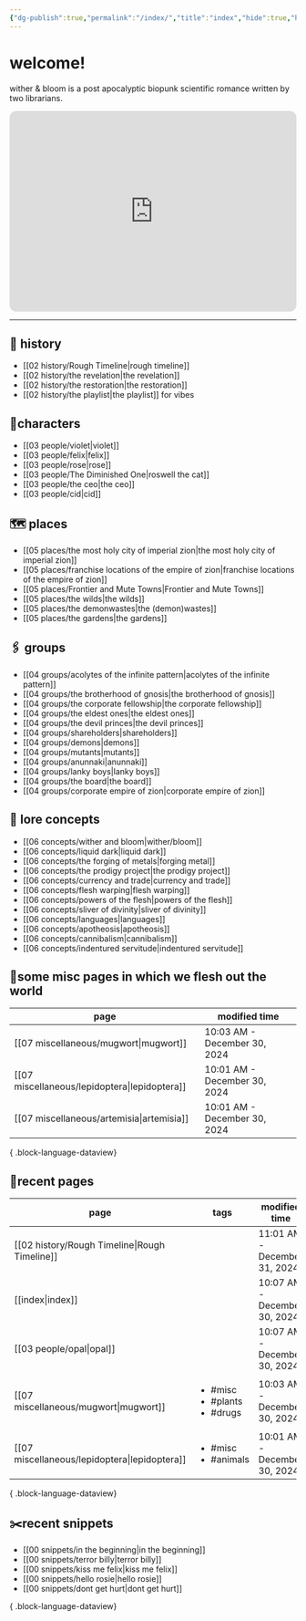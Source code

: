 ```yaml
---
{"dg-publish":true,"permalink":"/index/","title":"index","hide":true,"hideInGraph":true,"tags":["gardenEntry"],"created":"2024-08-07T09:02:57.000-05:00","updated":"2024-12-30T10:07:41.260-06:00"}
---
```


# welcome!
wither & bloom is a post apocalyptic biopunk scientific romance written by two librarians.

<iframe style="border-radius:12px" src="https://open.spotify.com/embed/playlist/0Y85LN2fvUb18sDXcLoc1m?utm_source=generator" width="100%" height="352" frameBorder="0" allowfullscreen="" allow="autoplay; clipboard-write; encrypted-media; fullscreen; picture-in-picture" loading="lazy"></iframe>

---
## 🏰 history
- [[02 history/Rough Timeline\|rough timeline]]
- [[02 history/the revelation\|the revelation]]
- [[02 history/the restoration\|the restoration]]
- [[02 history/the playlist\|the playlist]] for vibes
## 👫characters
- [[03 people/violet\|violet]]
- [[03 people/felix\|felix]]
- [[03 people/rose\|rose]]
- [[03 people/The Diminished One\|roswell the cat]]
- [[03 people/the ceo\|the ceo]]
- [[03 people/cid\|cid]]
## 🗺️ places
- [[05 places/the most holy city of imperial zion\|the most holy city of imperial zion]]
- [[05 places/franchise locations of the empire of zion\|franchise locations of the empire of zion]]
- [[05 places/Frontier and Mute Towns\|Frontier and Mute Towns]]
- [[05 places/the wilds\|the wilds]]
- [[05 places/the demonwastes\|the (demon)wastes]]
- [[05 places/the gardens\|the gardens]]
## 🖇️ groups
- [[04 groups/acolytes of the infinite pattern\|acolytes of the infinite pattern]]
- [[04 groups/the brotherhood of gnosis\|the brotherhood of gnosis]]
- [[04 groups/the corporate fellowship\|the corporate fellowship]]
- [[04 groups/the eldest ones\|the eldest ones]]
- [[04 groups/the devil princes\|the devil princes]]
- [[04 groups/shareholders\|shareholders]]
- [[04 groups/demons\|demons]]
- [[04 groups/mutants\|mutants]]
- [[04 groups/anunnaki\|anunnaki]]
- [[04 groups/lanky boys\|lanky boys]]
- [[04 groups/the board\|the board]]
- [[04 groups/corporate empire of zion\|corporate empire of zion]]
## 📖 lore concepts
- [[06 concepts/wither and bloom\|wither/bloom]]
- [[06 concepts/liquid dark\|liquid dark]]
- [[06 concepts/the forging of metals\|forging metal]]
- [[06 concepts/the prodigy project\|the prodigy project]]
- [[06 concepts/currency and trade\|currency and trade]]
- [[06 concepts/flesh warping\|flesh warping]]
- [[06 concepts/powers of the flesh\|powers of the flesh]]
- [[06 concepts/sliver of divinity\|sliver of divinity]]
- [[06 concepts/languages\|languages]]
- [[06 concepts/apotheosis\|apotheosis]]
- [[06 concepts/cannibalism\|cannibalism]]
- [[06 concepts/indentured servitude\|indentured servitude]]

## 📌some misc pages in which we flesh out the world
| page                                             | modified time                |
| ------------------------------------------------ | ---------------------------- |
| [[07 miscellaneous/mugwort\|mugwort]]         | 10:03 AM - December 30, 2024 |
| [[07 miscellaneous/lepidoptera\|lepidoptera]] | 10:01 AM - December 30, 2024 |
| [[07 miscellaneous/artemisia\|artemisia]]     | 10:01 AM - December 30, 2024 |

{ .block-language-dataview}

## 📌recent pages
| page                                             | tags                                                   | modified time                |
| ------------------------------------------------ | ------------------------------------------------------ | ---------------------------- |
| [[02 history/Rough Timeline\|Rough Timeline]] | <ul></ul>                                              | 11:01 AM - December 31, 2024 |
| [[index\|index]]                              | <ul></ul>                                              | 10:07 AM - December 30, 2024 |
| [[03 people/opal\|opal]]                      | <ul></ul>                                              | 10:07 AM - December 30, 2024 |
| [[07 miscellaneous/mugwort\|mugwort]]         | <ul><li>#misc</li><li>#plants</li><li>#drugs</li></ul> | 10:03 AM - December 30, 2024 |
| [[07 miscellaneous/lepidoptera\|lepidoptera]] | <ul><li>#misc</li><li>#animals</li></ul>               | 10:01 AM - December 30, 2024 |

{ .block-language-dataview}

## ✂️recent snippets
- [[00 snippets/in the beginning\|in the beginning]]
- [[00 snippets/terror billy\|terror billy]]
- [[00 snippets/kiss me felix\|kiss me felix]]
- [[00 snippets/hello rosie\|hello rosie]]
- [[00 snippets/dont get hurt\|dont get hurt]]

{ .block-language-dataview}